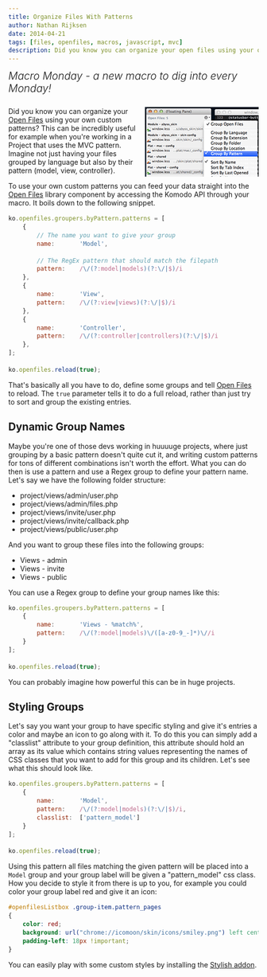 ```yaml
---
title: Organize Files With Patterns
author: Nathan Rijksen
date: 2014-04-21
tags: [files, openfiles, macros, javascript, mvc]
description: Did you know you can organize your open files using your own custom patterns? This can be incredibly useful for example when you're working in a Project that uses the MVC pattern. Imagine not just having your files grouped by language but also by their pattern (model, view, controller).
---
```


<div class="centered">
<h2 style="font-weight: 300; margin: 10px 0 25px 0"><em>Macro Monday - a new macro to dig into every Monday!</em></h2>
</div>

<a href="/assets/images/blog/2014-04/openfiles.png" class="lightbox">
    <img src="/assets/images/blog/2014-04/openfiles_thumb.png" align="right"/>
</a>

Did you know you can organize your [Open Files] using your own custom patterns?
This can be incredibly useful for example when you're working in a Project that
uses the MVC pattern. Imagine not just having your files grouped by language but
also by their pattern (model, view, controller).

To use your own custom patterns you can feed your data straight into the [Open Files]
library component by accessing the Komodo API through your macro. It boils down
to the following snippet.

```javascript
ko.openfiles.groupers.byPattern.patterns = [
    {
        // The name you want to give your group
        name:       'Model',

        // The RegEx pattern that should match the filepath
        pattern:    /\/(?:model|models)(?:\/|$)/i
    },
    {
        name:       'View',
        pattern:    /\/(?:view|views)(?:\/|$)/i
    },
    {
        name:       'Controller',
        pattern:    /\/(?:controller|controllers)(?:\/|$)/i
    },
];

ko.openfiles.reload(true);
```

That's basically all you have to do, define some groups and tell [Open Files] to
reload. The `true` parameter tells it to do a full reload, rather than just try
to sort and group the existing entries.

## Dynamic Group Names

Maybe you're one of those devs working in huuuuge projects, where just grouping
by a basic pattern doesn't quite cut it, and writing custom patterns for tons of
different combinations isn't worth the effort. What you can do then is use a
pattern and use a Regex group to define your pattern name. Let's say we have the
following folder structure:

 * project/views/admin/user.php
 * project/views/admin/files.php
 * project/views/invite/user.php
 * project/views/invite/callback.php
 * project/views/public/user.php

And you want to group these files into the following groups:

 * Views - admin
 * Views - invite
 * Views - public

You can use a Regex group to define your group names like this:

```javascript
ko.openfiles.groupers.byPattern.patterns = [
    {
        name:       'Views - %match%',
        pattern:    /\/(?:model|models)\/([a-z0-9_-]*)\//i
    }
];

ko.openfiles.reload(true);
```

You can probably imagine how powerful this can be in huge projects.

## Styling Groups

Let's say you want your group to have specific styling and give it's entries a
color and maybe an icon to go along with it. To do this you can simply add a "classlist"
attribute to your group definition, this attribute should hold an array as its
value which contains string values representing the names of CSS classes that
you want to add for this group and its children. Let's see what this should look
like.

```javascript
ko.openfiles.groupers.byPattern.patterns = [
    {
        name:       'Model',
        pattern:    /\/(?:model|models)(?:\/|$)/i,
        classlist:  ['pattern_model']
    }
];

ko.openfiles.reload(true);
```

Using this pattern all files matching the given pattern will be placed into a
`Model` group and your group label will be given a "pattern_model" css class.
How you decide to style it from there is up to you, for example you could color
your group label red and give it an icon:

```css
#openfilesListbox .group-item.pattern_pages
{
    color: red;
    background: url("chrome://icomoon/skin/icons/smiley.png") left center no-repeat;
    padding-left: 18px !important;
}
```

You can easily play with some custom styles by installing the [Stylish addon].

   [Open Files]: http://komodoide.com/screencasts/watch/87675282-open-files-widget/
   [Stylish addon]: https://addons.mozilla.org/en-US/android/addon/stylish/versions/
